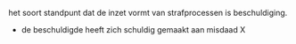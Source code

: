 het soort standpunt dat de inzet vormt van strafprocessen is beschuldiging.
- de beschuldigde heeft zich schuldig gemaakt aan misdaad X
